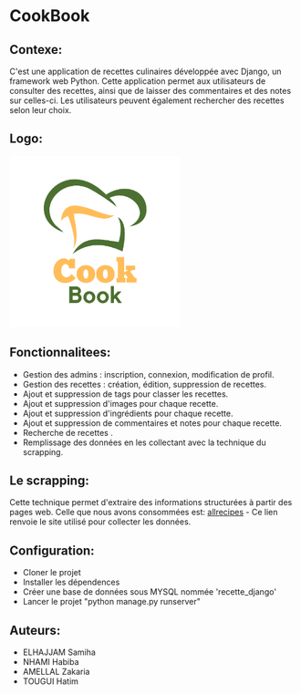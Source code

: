 # CookBook
## Contexe:
 C'est une application de recettes culinaires développée avec Django, un framework web Python. Cette application permet aux utilisateurs de consulter des recettes, ainsi que de laisser des commentaires et des notes sur celles-ci. Les utilisateurs peuvent également rechercher des recettes selon leur choix.
## Logo:
<img src="https://github.com/SAMIHA88/RecipesDjangoScrapping/blob/master/mysite/myapp/static/images/logowithoutback1.png" width=300> 


## Fonctionnalitees:

 * Gestion des admins : inscription, connexion, modification de profil.
 * Gestion des recettes : création, édition, suppression de recettes.
 * Ajout et suppression de tags pour classer les recettes.
 * Ajout et suppression d'images pour chaque recette.
 * Ajout et suppression d'ingrédients pour chaque recette.
 * Ajout et suppression de commentaires et notes pour chaque recette.
 * Recherche de recettes .
 * Remplissage des données en les collectant avec la technique du scrapping.
 
 ## Le scrapping:
 Cette technique permet d'extraire des informations structurées à partir des pages web.
 Celle que nous avons consommées est: 
 [allrecipes](https://www.allrecipes.com/) - Ce lien renvoie le site utilisé pour collecter les données.
 
 ## Configuration:
 * Cloner le projet
 * Installer les dépendences
 * Créer une base de données sous MYSQL nommée 'recette_django'
 * Lancer le projet "python manage.py runserver"
 
 ## Auteurs:
 * ELHAJJAM Samiha
 * NHAMI Habiba
 * AMELLAL Zakaria
 * TOUGUI Hatim
 
 
 
 
 
 
 
 
